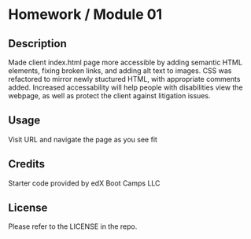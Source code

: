 # Homework / Module 01

## Description

Made client index.html page more accessible by adding semantic HTML elements, fixing broken links, and adding alt text to images.
CSS was refactored to mirror newly stuctured HTML, with appropriate comments added. Increased accessability will help people with disabilities view the webpage, as well as protect the client against litigation issues.

## Usage

Visit URL and navigate the page as you see fit 

## Credits

Starter code provided by edX Boot Camps LLC

## License

Please refer to the LICENSE in the repo.
